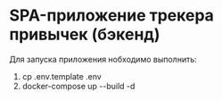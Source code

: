 # SPA-приложение трекера привычек (бэкенд)

Для запуска приложения нобходимо выполнить:
1. cp .env.template .env
2. docker-compose up --build -d